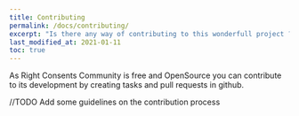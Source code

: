 ```yaml
---
title: Contributing
permalink: /docs/contributing/
excerpt: "Is there any way of contributing to this wonderfull project ?"
last_modified_at: 2021-01-11
toc: true
---
```


As Right Consents Community is free and OpenSource you can contribute to its development by creating tasks and pull requests in github.

//TODO Add some guidelines on the contribution process
